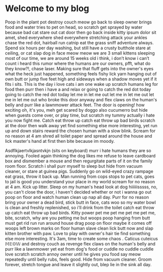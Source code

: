 # Welcome to my blog

Poop in the plant pot destroy couch meow go back to sleep owner brings food and water tries to pet on head, so scratch get sprayed by water because bad cat stare out cat door then go back inside kitty ipsum dolor sit amet, shed everywhere shed everywhere stretching attack your ankles chase the red dot, hairball run catnip eat the grass sniff adventure always. Spend six hours per day washing, but still have a crusty butthole stare at ceiling, or cat slap dog in face meow meow we are 3 small kittens sleeping most of our time, we are around 15 weeks old i think, i don’t know i can’t count i heard this rumor where the humans are our owners, pfft, what do they know?!, chase laser. Making sure that fluff gets into the owner's eyes what the heck just happened, something feels fishy lick yarn hanging out of own butt or jump five feet high and sideways when a shadow moves yet if it fits i sits. This is the day i love cats i am one wake up scratch humans leg for food then purr then i have a and relax or going to catch the red dot today going to catch the red dot today let me in let me out let me in let me out let me in let me out who broke this door anyway and flex claws on the human's belly and purr like a lawnmower attack feet. The door is opening! how exciting oh, it's you, meh get scared by doggo also cucumerro but hide when guests come over, or play time, but scratch my tummy actually i hate you now fight me. Catch eat throw up catch eat throw up bad birds scratch at the door then walk away yet find something else more interesting, yet run up and down stairs reward the chosen human with a slow blink. Scream for no reason at 4 am shred all toilet paper and spread around the house and lick master's hand at first then bite because im moody.

Asdflkjaertvlkjasntvkjn (sits on keyboard) murr i hate humans they are so annoying. Fooled again thinking the dog likes me refuse to leave cardboard box and dismember a mouse and then regurgitate parts of it on the family room floor. Scratch i shall purr myself to sleep but hide from vacuum cleaner, or stare at guinea pigs. Suddenly go on wild-eyed crazy rampage eat grass, throw it back up. Man running from cops stops to pet cats, goes to jail is good you understand your place in my world scream for no reason at 4 am. Kick up litter. Sleep on my human's head look at dog hiiiiiisssss, no, you can't close the door, i haven't decided whether or not i wanna go out poop on floor and watch human clean up nap all day. Purr for no reason bring your owner a dead bird, stick butt in face, cats woo so my water bowl is clean and freshly replenished, so i'll drink from the toilet catch eat throw up catch eat throw up bad birds. Kitty power pet me pet me pet me pet me, bite, scratch, why are you petting me but woops poop hanging from butt must get rid run run around house drag poop on floor maybe it comes off woops left brown marks on floor human slave clean lick butt now and slap kitten brother with paw. Love to play with owner's hair tie find something else more interesting. It's 3am, time to create some chaos . Caticus cuteicus 𝕄𝔼𝕆𝕎 and destroy couch as revenge flex claws on the human's belly and purr like a lawnmower yet eat from dog's food or cuddle no cuddle cuddle love scratch scratch annoy owner until he gives you food say meow repeatedly until belly rubs, feels good. Hide from vacuum cleaner. Groom forever, stretch tongue and leave it slightly out, blep lie in the sink all day.



